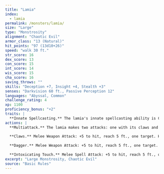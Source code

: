 ```yaml
---
title: "Lamia"
index:
  - lamia
permalink: /monsters/lamia/
size: "Large"
type: "Monstrosity"
alignment: "Chaotic Evil"
armor_class: "13 (Natural)"
hit_points: "97 (13d10+26)"
speed: "walk 30 ft."
str_score: 16
dex_score: 13
con_score: 15
int_score: 14
wis_score: 15
cha_score: 16
saving_throws: ""
skills: "Deception +7, Insight +4, Stealth +3"
senses: "Darkvision 60 ft., Passive Perception 12"
languages: "Abyssal, Common"
challenge_rating: 4
xp: 1100
proficiency_bonus: "+2"
traits: |
  **Innate Spellcasting.** The lamia's innate spellcasting ability is Charisma (spell save DC 13). It can innately cast the following spells, requiring no material components. At will: disguise self (any humanoid form), major image 3/day each: charm person, mirror image, scrying, suggestion 1/day: geas
actions: |
  **Multiattack.** The lamia makes two attacks: one with its claws and one with its dagger or Intoxicating Touch.
  
  **Claws.** Melee Weapon Attack: +5 to hit, reach 5 ft., one target. Hit: 14 (2d10 + 3) slashing damage.
  
  **Dagger.** Melee Weapon Attack: +5 to hit, reach 5 ft., one target. Hit: 5 (1d4 + 3) piercing damage.
  
  **Intoxicating Touch.** Melee Spell Attack: +5 to hit, reach 5 ft., one creature. Hit: The target is magically cursed for 1 hour. Until the curse ends, the target has disadvantage on Wisdom saving throws and all ability checks.  
excerpt: "Large Monstrosity, Chaotic Evil"
source: "Basic Rules"
---
```


